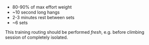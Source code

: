 - 80-90% of max effort weight
- ~10 second long hangs
- 2-3 minutes rest between sets
- ~6 sets

This training routing should be performed *fresh*, e.g. before climbing session
of completely isolated.
